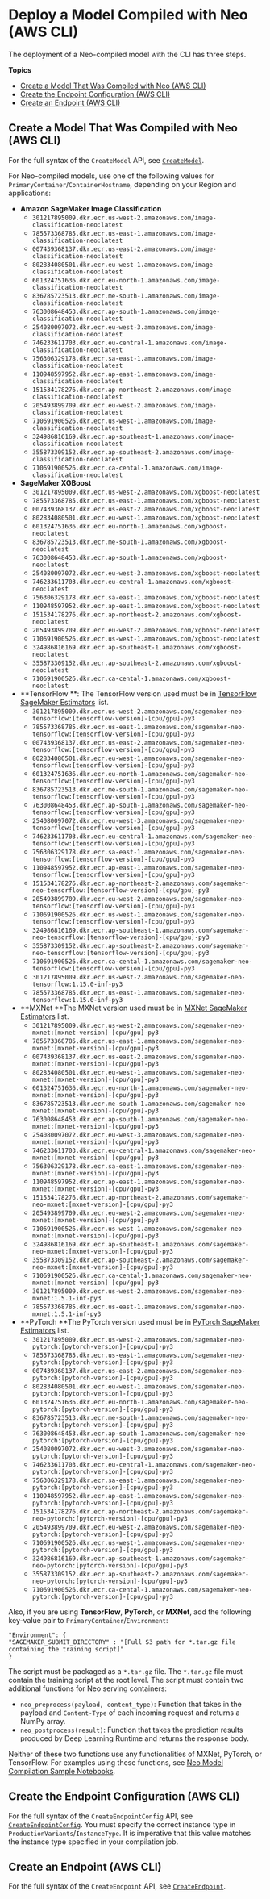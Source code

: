 # Deploy a Model Compiled with Neo \(AWS CLI\)<a name="neo-deployment-hosting-services-cli"></a>

The deployment of a Neo\-compiled model with the CLI has three steps\.

**Topics**
+ [Create a Model That Was Compiled with Neo \(AWS CLI\)](#neo-deployment-hosting-services-cli-create-model)
+ [Create the Endpoint Configuration \(AWS CLI\)](#neo-deployment-hosting-services-cli-create-endpoint-config)
+ [Create an Endpoint \(AWS CLI\)](#neo-deployment-hosting-services-cli-create-endpoint)

## Create a Model That Was Compiled with Neo \(AWS CLI\)<a name="neo-deployment-hosting-services-cli-create-model"></a>

For the full syntax of the `CreateModel` API, see [ `CreateModel`](https://docs.aws.amazon.com/sagemaker/latest/APIReference/API_CreateModel.html)\.

For Neo\-compiled models, use one of the following values for `PrimaryContainer`/`ContainerHostname`, depending on your Region and applications: 
+ **Amazon SageMaker Image Classification**
  + `301217895009.dkr.ecr.us-west-2.amazonaws.com/image-classification-neo:latest`
  + `785573368785.dkr.ecr.us-east-1.amazonaws.com/image-classification-neo:latest`
  + `007439368137.dkr.ecr.us-east-2.amazonaws.com/image-classification-neo:latest`
  + `802834080501.dkr.ecr.eu-west-1.amazonaws.com/image-classification-neo:latest`
  + `601324751636.dkr.ecr.eu-north-1.amazonaws.com/image-classification-neo:latest` 
  + `836785723513.dkr.ecr.me-south-1.amazonaws.com/image-classification-neo:latest` 
  + `763008648453.dkr.ecr.ap-south-1.amazonaws.com/image-classification-neo:latest` 
  + `254080097072.dkr.ecr.eu-west-3.amazonaws.com/image-classification-neo:latest` 
  + `746233611703.dkr.ecr.eu-central-1.amazonaws.com/image-classification-neo:latest` 
  + `756306329178.dkr.ecr.sa-east-1.amazonaws.com/image-classification-neo:latest` 
  + `110948597952.dkr.ecr.ap-east-1.amazonaws.com/image-classification-neo:latest` 
  + `151534178276.dkr.ecr.ap-northeast-2.amazonaws.com/image-classification-neo:latest` 
  + `205493899709.dkr.ecr.eu-west-2.amazonaws.com/image-classification-neo:latest` 
  + `710691900526.dkr.ecr.us-west-1.amazonaws.com/image-classification-neo:latest` 
  + `324986816169.dkr.ecr.ap-southeast-1.amazonaws.com/image-classification-neo:latest` 
  + `355873309152.dkr.ecr.ap-southeast-2.amazonaws.com/image-classification-neo:latest` 
  + `710691900526.dkr.ecr.ca-cental-1.amazonaws.com/image-classification-neo:latest` 
+ **SageMaker XGBoost**
  + `301217895009.dkr.ecr.us-west-2.amazonaws.com/xgboost-neo:latest` 
  + `785573368785.dkr.ecr.us-east-1.amazonaws.com/xgboost-neo:latest` 
  + `007439368137.dkr.ecr.us-east-2.amazonaws.com/xgboost-neo:latest` 
  + `802834080501.dkr.ecr.eu-west-1.amazonaws.com/xgboost-neo:latest` 
  + `601324751636.dkr.ecr.eu-north-1.amazonaws.com/xgboost-neo:latest` 
  + `836785723513.dkr.ecr.me-south-1.amazonaws.com/xgboost-neo:latest` 
  + `763008648453.dkr.ecr.ap-south-1.amazonaws.com/xgboost-neo:latest` 
  + `254080097072.dkr.ecr.eu-west-3.amazonaws.com/xgboost-neo:latest` 
  + `746233611703.dkr.ecr.eu-central-1.amazonaws.com/xgboost-neo:latest` 
  + `756306329178.dkr.ecr.sa-east-1.amazonaws.com/xgboost-neo:latest` 
  + `110948597952.dkr.ecr.ap-east-1.amazonaws.com/xgboost-neo:latest` 
  + `151534178276.dkr.ecr.ap-northeast-2.amazonaws.com/xgboost-neo:latest` 
  + `205493899709.dkr.ecr.eu-west-2.amazonaws.com/xgboost-neo:latest` 
  + `710691900526.dkr.ecr.us-west-1.amazonaws.com/xgboost-neo:latest` 
  + `324986816169.dkr.ecr.ap-southeast-1.amazonaws.com/xgboost-neo:latest` 
  + `355873309152.dkr.ecr.ap-southeast-2.amazonaws.com/xgboost-neo:latest` 
  + `710691900526.dkr.ecr.ca-cental-1.amazonaws.com/xgboost-neo:latest` 
+ **TensorFlow **: The TensorFlow version used must be in [TensorFlow SageMaker Estimators](https://github.com/aws/sagemaker-python-sdk#tensorflow-sagemaker-estimators) list\.
  + `301217895009.dkr.ecr.us-west-2.amazonaws.com/sagemaker-neo-tensorflow:[tensorflow-version]-[cpu/gpu]-py3`
  + `785573368785.dkr.ecr.us-east-1.amazonaws.com/sagemaker-neo-tensorflow:[tensorflow-version]-[cpu/gpu]-py3`
  + `007439368137.dkr.ecr.us-east-2.amazonaws.com/sagemaker-neo-tensorflow:[tensorflow-version]-[cpu/gpu]-py3`
  + `802834080501.dkr.ecr.eu-west-1.amazonaws.com/sagemaker-neo-tensorflow:[tensorflow-version]-[cpu/gpu]-py3`
  + `601324751636.dkr.ecr.eu-north-1.amazonaws.com/sagemaker-neo-tensorflow:[tensorflow-version]-[cpu/gpu]-py3` 
  + `836785723513.dkr.ecr.me-south-1.amazonaws.com/sagemaker-neo-tensorflow:[tensorflow-version]-[cpu/gpu]-py3` 
  + `763008648453.dkr.ecr.ap-south-1.amazonaws.com/sagemaker-neo-tensorflow:[tensorflow-version]-[cpu/gpu]-py3` 
  + `254080097072.dkr.ecr.eu-west-3.amazonaws.com/sagemaker-neo-tensorflow:[tensorflow-version]-[cpu/gpu]-py3` 
  + `746233611703.dkr.ecr.eu-central-1.amazonaws.com/sagemaker-neo-tensorflow:[tensorflow-version]-[cpu/gpu]-py3` 
  + `756306329178.dkr.ecr.sa-east-1.amazonaws.com/sagemaker-neo-tensorflow:[tensorflow-version]-[cpu/gpu]-py3` 
  + `110948597952.dkr.ecr.ap-east-1.amazonaws.com/sagemaker-neo-tensorflow:[tensorflow-version]-[cpu/gpu]-py3` 
  + `151534178276.dkr.ecr.ap-northeast-2.amazonaws.com/sagemaker-neo-tensorflow:[tensorflow-version]-[cpu/gpu]-py3` 
  + `205493899709.dkr.ecr.eu-west-2.amazonaws.com/sagemaker-neo-tensorflow:[tensorflow-version]-[cpu/gpu]-py3` 
  + `710691900526.dkr.ecr.us-west-1.amazonaws.com/sagemaker-neo-tensorflow:[tensorflow-version]-[cpu/gpu]-py3` 
  + `324986816169.dkr.ecr.ap-southeast-1.amazonaws.com/sagemaker-neo-tensorflow:[tensorflow-version]-[cpu/gpu]-py3` 
  + `355873309152.dkr.ecr.ap-southeast-2.amazonaws.com/sagemaker-neo-tensorflow:[tensorflow-version]-[cpu/gpu]-py3` 
  + `710691900526.dkr.ecr.ca-cental-1.amazonaws.com/sagemaker-neo-tensorflow:[tensorflow-version]-[cpu/gpu]-py3` 
  + `301217895009.dkr.ecr.us-west-2.amazonaws.com/sagemaker-neo-tensorflow:1.15.0-inf-py3` 
  + `785573368785.dkr.ecr.us-east-1.amazonaws.com/sagemaker-neo-tensorflow:1.15.0-inf-py3` 
+ **MXNet **The MXNet version used must be in [MXNet SageMaker Estimators](https://github.com/aws/sagemaker-python-sdk#mxnet-sagemaker-estimators) list\.
  + `301217895009.dkr.ecr.us-west-2.amazonaws.com/sagemaker-neo-mxnet:[mxnet-version]-[cpu/gpu]-py3`
  + `785573368785.dkr.ecr.us-east-1.amazonaws.com/sagemaker-neo-mxnet:[mxnet-version]-[cpu/gpu]-py3`
  + `007439368137.dkr.ecr.us-east-2.amazonaws.com/sagemaker-neo-mxnet:[mxnet-version]-[cpu/gpu]-py3`
  + `802834080501.dkr.ecr.eu-west-1.amazonaws.com/sagemaker-neo-mxnet:[mxnet-version]-[cpu/gpu]-py3`
  + `601324751636.dkr.ecr.eu-north-1.amazonaws.com/sagemaker-neo-mxnet:[mxnet-version]-[cpu/gpu]-py3` 
  + `836785723513.dkr.ecr.me-south-1.amazonaws.com/sagemaker-neo-mxnet:[mxnet-version]-[cpu/gpu]-py3` 
  + `763008648453.dkr.ecr.ap-south-1.amazonaws.com/sagemaker-neo-mxnet:[mxnet-version]-[cpu/gpu]-py3` 
  + `254080097072.dkr.ecr.eu-west-3.amazonaws.com/sagemaker-neo-mxnet:[mxnet-version]-[cpu/gpu]-py3` 
  + `746233611703.dkr.ecr.eu-central-1.amazonaws.com/sagemaker-neo-mxnet:[mxnet-version]-[cpu/gpu]-py3` 
  + `756306329178.dkr.ecr.sa-east-1.amazonaws.com/sagemaker-neo-mxnet:[mxnet-version]-[cpu/gpu]-py3` 
  + `110948597952.dkr.ecr.ap-east-1.amazonaws.com/sagemaker-neo-mxnet:[mxnet-version]-[cpu/gpu]-py3` 
  + `151534178276.dkr.ecr.ap-northeast-2.amazonaws.com/sagemaker-neo-mxnet:[mxnet-version]-[cpu/gpu]-py3` 
  + `205493899709.dkr.ecr.eu-west-2.amazonaws.com/sagemaker-neo-mxnet:[mxnet-version]-[cpu/gpu]-py3` 
  + `710691900526.dkr.ecr.us-west-1.amazonaws.com/sagemaker-neo-mxnet:[mxnet-version]-[cpu/gpu]-py3` 
  + `324986816169.dkr.ecr.ap-southeast-1.amazonaws.com/sagemaker-neo-mxnet:[mxnet-version]-[cpu/gpu]-py3` 
  + `355873309152.dkr.ecr.ap-southeast-2.amazonaws.com/sagemaker-neo-mxnet:[mxnet-version]-[cpu/gpu]-py3` 
  + `710691900526.dkr.ecr.ca-cental-1.amazonaws.com/sagemaker-neo-mxnet:[mxnet-version]-[cpu/gpu]-py3` 
  + `301217895009.dkr.ecr.us-west-2.amazonaws.com/sagemaker-neo-mxnet:1.5.1-inf-py3` 
  + `785573368785.dkr.ecr.us-east-1.amazonaws.com/sagemaker-neo-mxnet:1.5.1-inf-py3` 
+ **PyTorch **The PyTorch version used must be in [PyTorch SageMaker Estimators](https://github.com/aws/sagemaker-python-sdk#pytorch-sagemaker-estimators) list\.
  + `301217895009.dkr.ecr.us-west-2.amazonaws.com/sagemaker-neo-pytorch:[pytorch-version]-[cpu/gpu]-py3`
  + `785573368785.dkr.ecr.us-east-1.amazonaws.com/sagemaker-neo-pytorch:[pytorch-version]-[cpu/gpu]-py3`
  + `007439368137.dkr.ecr.us-east-2.amazonaws.com/sagemaker-neo-pytorch:[pytorch-version]-[cpu/gpu]-py3`
  + `802834080501.dkr.ecr.eu-west-1.amazonaws.com/sagemaker-neo-pytorch:[pytorch-version]-[cpu/gpu]-py3`
  + `601324751636.dkr.ecr.eu-north-1.amazonaws.com/sagemaker-neo-pytorch:[pytorch-version]-[cpu/gpu]-py3` 
  + `836785723513.dkr.ecr.me-south-1.amazonaws.com/sagemaker-neo-pytorch:[pytorch-version]-[cpu/gpu]-py3` 
  + `763008648453.dkr.ecr.ap-south-1.amazonaws.com/sagemaker-neo-pytorch:[pytorch-version]-[cpu/gpu]-py3` 
  + `254080097072.dkr.ecr.eu-west-3.amazonaws.com/sagemaker-neo-pytorch:[pytorch-version]-[cpu/gpu]-py3` 
  + `746233611703.dkr.ecr.eu-central-1.amazonaws.com/sagemaker-neo-pytorch:[pytorch-version]-[cpu/gpu]-py3` 
  + `756306329178.dkr.ecr.sa-east-1.amazonaws.com/sagemaker-neo-pytorch:[pytorch-version]-[cpu/gpu]-py3` 
  + `110948597952.dkr.ecr.ap-east-1.amazonaws.com/sagemaker-neo-pytorch:[pytorch-version]-[cpu/gpu]-py3` 
  + `151534178276.dkr.ecr.ap-northeast-2.amazonaws.com/sagemaker-neo-pytorch:[pytorch-version]-[cpu/gpu]-py3` 
  + `205493899709.dkr.ecr.eu-west-2.amazonaws.com/sagemaker-neo-pytorch:[pytorch-version]-[cpu/gpu]-py3` 
  + `710691900526.dkr.ecr.us-west-1.amazonaws.com/sagemaker-neo-pytorch:[pytorch-version]-[cpu/gpu]-py3` 
  + `324986816169.dkr.ecr.ap-southeast-1.amazonaws.com/sagemaker-neo-pytorch:[pytorch-version]-[cpu/gpu]-py3` 
  + `355873309152.dkr.ecr.ap-southeast-2.amazonaws.com/sagemaker-neo-pytorch:[pytorch-version]-[cpu/gpu]-py3` 
  + `710691900526.dkr.ecr.ca-cental-1.amazonaws.com/sagemaker-neo-pytorch:[pytorch-version]-[cpu/gpu]-py3` 

Also, if you are using **TensorFlow**, **PyTorch**, or **MXNet**, add the following key\-value pair to `PrimaryContainer`/`Environment`:

```
"Environment": {
"SAGEMAKER_SUBMIT_DIRECTORY" : "[Full S3 path for *.tar.gz file containing the training script]"
}
```

The script must be packaged as a `*.tar.gz` file\. The `*.tar.gz` file must contain the training script at the root level\. The script must contain two additional functions for Neo serving containers:
+ `neo_preprocess(payload, content_type)`: Function that takes in the payload and `Content-Type` of each incoming request and returns a NumPy array\.
+ `neo_postprocess(result)`: Function that takes the prediction results produced by Deep Learning Runtime and returns the response body\.

Neither of these two functions use any functionalities of MXNet, PyTorch, or TensorFlow\. For examples using these functions, see [Neo Model Compilation Sample Notebooks](neo.md#neo-sample-notebooks)\.

## Create the Endpoint Configuration \(AWS CLI\)<a name="neo-deployment-hosting-services-cli-create-endpoint-config"></a>

For the full syntax of the `CreateEndpointConfig` API, see [ `CreateEndpointConfig`](https://docs.aws.amazon.com/sagemaker/latest/APIReference/API_CreateEndpointConfig.html)\. You must specify the correct instance type in `ProductionVariants`/`InstanceType`\. It is imperative that this value matches the instance type specified in your compilation job\.

## Create an Endpoint \(AWS CLI\)<a name="neo-deployment-hosting-services-cli-create-endpoint"></a>

For the full syntax of the `CreateEndpoint` API, see [ `CreateEndpoint`](https://docs.aws.amazon.com/sagemaker/latest/APIReference/API_CreateEndpoint.html)\. 